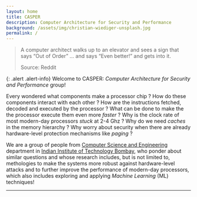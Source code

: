 ```yaml
---
layout: home
title: CASPER
description: Computer Architecture for Security and Performance
background: /assets/img/christian-wiediger-unsplash.jpg
permalink: /
---
```


> A computer architect walks up to an elevator and sees a sign that says “Out of Order” ... and says “Even better!” and gets into it.
>
> Source: Reddit

{: .alert .alert-info}
Welcome to CASPER: *Computer Architecture for Security and Performance* group! 

Every wondered what components make a processor chip ? How do these components interact with each other ? How are the instructions fetched, decoded and executed by the processor ? What can be done to make the the processor execute them even more *faster* ? Why is the clock rate of most modern-day processors *stuck* at 2-4 Ghz ? Why do we need *caches* in the memory hierarchy ? Why worry about security when there are already hardware-level protection mechanisms like *paging* ? 

We are a group of people from [Computer Science and Engineering](https://www.cse.iitb.ac.in) department in [Indian Institute of Technology Bombay](https://www.iitb.ac.in), who ponder about similar questions and whose research includes, but is not limited to, methologies to make the systems more robust against hardware-level attacks and to further improve the performance of modern-day processors, which also includes exploring and applying *Machine Learning* (ML) techniques! 

---


